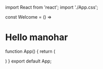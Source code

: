import React from 'react';
import './App.css';

const Welcome = () => <h1 className='message'>Hello manohar</h1>

function App() {
  return (
    <div className='App'>
      <Welcome />
    </div>
  )
}
export default App;
